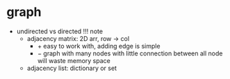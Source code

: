 # graph
- undirected vs directed
!!! note
    - adjacency matrix: 2D arr, row -> col
        - $+$ easy to work with, adding edge is simple
        - $-$ graph with many nodes with little connection between all node will waste memory space
    - adjacency list: dictionary or set